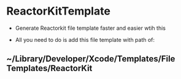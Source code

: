 # ReactorKitTemplate

- Generate Reactorkit file template faster and easier wtih this

- All you need to do is add this file template with path of: 

## ~/Library/Developer/Xcode/Templates/File Templates/ReactorKit
